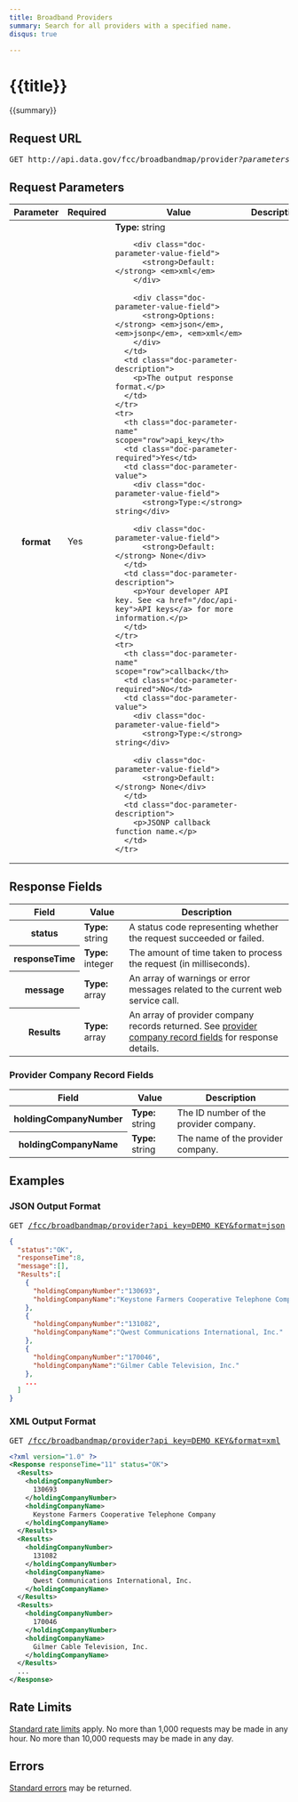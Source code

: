 ```yaml
---
title: Broadband Providers
summary: Search for all providers with a specified name.
disqus: true

---
```


# {{title}}
{{summary}}

<ul id="toc"></ul>

## Request URL

<pre>GET http://api.data.gov/fcc/broadbandmap/provider<em>?parameters</em></pre>

## Request Parameters

<table border="0" cellpadding="0" cellspacing="0" class="doc-parameters">
  <thead>
    <tr>
      <th class="doc-parameters-name" scope="col">Parameter</th>
      <th class="doc-parameters-required" scope="col">Required</th>
      <th class="doc-parameters-value" scope="col">Value</th>
      <th class="doc-parameters-description" scope="col">Description</th>
    </tr>
  </thead>
  <tbody>
    <tr>
      <th class="doc-parameter-name" scope="row">format</th>
      <td class="doc-parameter-required">Yes</td>
      <td class="doc-parameter-value">
        <div class="doc-parameter-value-field">
          <strong>Type:</strong> string</div>

        <div class="doc-parameter-value-field">
          <strong>Default:</strong> <em>xml</em>
        </div>

        <div class="doc-parameter-value-field">
          <strong>Options:</strong> <em>json</em>, <em>jsonp</em>, <em>xml</em>
        </div>
      </td>
      <td class="doc-parameter-description">
        <p>The output response format.</p>
      </td>
    </tr>
    <tr>
      <th class="doc-parameter-name" scope="row">api_key</th>
      <td class="doc-parameter-required">Yes</td>
      <td class="doc-parameter-value">
        <div class="doc-parameter-value-field">
          <strong>Type:</strong> string</div>

        <div class="doc-parameter-value-field">
          <strong>Default:</strong> None</div>
      </td>
      <td class="doc-parameter-description">
        <p>Your developer API key. See <a href="/doc/api-key">API keys</a> for more information.</p>
      </td>
    </tr>
    <tr>
      <th class="doc-parameter-name" scope="row">callback</th>
      <td class="doc-parameter-required">No</td>
      <td class="doc-parameter-value">
        <div class="doc-parameter-value-field">
          <strong>Type:</strong> string</div>

        <div class="doc-parameter-value-field">
          <strong>Default:</strong> None</div>
      </td>
      <td class="doc-parameter-description">
        <p>JSONP callback function name.</p>
      </td>
    </tr>
  </tbody>
</table>

## Response Fields

<table border="0" cellpadding="0" cellspacing="0" class="doc-parameters">
  <thead>
    <tr>
      <th class="doc-parameters-name" scope="col">Field</th>
      <th class="doc-parameters-value" scope="col">Value</th>
      <th class="doc-parameters-description" scope="col">Description</th>
    </tr>
  </thead>
  <tbody>
    <tr>
      <th class="doc-parameter-name" scope="row">status</th>
      <td class="doc-parameter-value">
        <div class="doc-parameter-value-field">
          <strong>Type:</strong> string</div>
      </td>
      <td class="doc-parameter-description">A status code representing whether the request succeeded or failed.</td>
    </tr>
    <tr>
      <th class="doc-parameter-name" scope="row">responseTime</th>
      <td class="doc-parameter-value">
        <div class="doc-parameter-value-field">
          <strong>Type:</strong> integer</div>
      </td>
      <td class="doc-parameter-description">The amount of time taken to process the request (in milliseconds).</td>
    </tr>
    <tr>
      <th class="doc-parameter-name" scope="row">message</th>
      <td class="doc-parameter-value">
        <div class="doc-parameter-value-field">
          <strong>Type:</strong> array</div>
      </td>
      <td class="doc-parameter-description">An array of warnings or error messages related to the current web service call.</td>
    </tr>
    <tr>
      <th class="doc-parameter-name" scope="row">Results</th>
      <td class="doc-parameter-value">
        <div class="doc-parameter-value-field">
          <strong>Type:</strong> array</div>
      </td>
      <td class="doc-parameter-description">An array of provider company records returned. See <a href="#provider-company-record-fields">provider company record fields</a> for response details.</td>
    </tr>
  </tbody>
</table>

### Provider Company Record Fields

<table border="0" cellpadding="0" cellspacing="0" class="doc-parameters">
  <thead>
    <tr>
      <th class="doc-parameters-name" scope="col">Field</th>
      <th class="doc-parameters-value" scope="col">Value</th>
      <th class="doc-parameters-description" scope="col">Description</th>
    </tr>
  </thead>
  <tbody>
    <tr>
      <th class="doc-parameter-name" scope="row">holdingCompanyNumber</th>
      <td class="doc-parameter-value">
        <div class="doc-parameter-value-field">
          <strong>Type:</strong> string</div>
      </td>
      <td class="doc-parameter-description">The ID number of the provider company.</td>
    </tr>
    <tr>
      <th class="doc-parameter-name" scope="row">holdingCompanyName</th>
      <td class="doc-parameter-value">
        <div class="doc-parameter-value-field">
          <strong>Type:</strong> string</div>
      </td>
      <td class="doc-parameter-description">The name of the provider company.</td>
    </tr>
  </tbody>
</table>

## Examples

### JSON Output Format

<pre>GET <a href="/fcc/broadbandmap/provider?api_key=DEMO_KEY&amp;format=json">/fcc/broadbandmap/provider?api_key=DEMO_KEY&amp;format=json</a></pre>

```json
{
  "status":"OK",
  "responseTime":8,
  "message":[],
  "Results":[
    {
      "holdingCompanyNumber":"130693",
      "holdingCompanyName":"Keystone Farmers Cooperative Telephone Company"
    },
    {
      "holdingCompanyNumber":"131082",
      "holdingCompanyName":"Qwest Communications International, Inc."
    },
    {
      "holdingCompanyNumber":"170046",
      "holdingCompanyName":"Gilmer Cable Television, Inc."
    },
    ...
  ]
}
```

### XML Output Format

<pre>GET <a href="/fcc/broadbandmap/provider?api_key=DEMO_KEY&amp;format=xml">/fcc/broadbandmap/provider?api_key=DEMO_KEY&amp;format=xml</a></pre>

```xml
<?xml version="1.0" ?>
<Response responseTime="11" status="OK">
  <Results>
    <holdingCompanyNumber>
      130693
    </holdingCompanyNumber>
    <holdingCompanyName>
      Keystone Farmers Cooperative Telephone Company
    </holdingCompanyName>
  </Results>
  <Results>
    <holdingCompanyNumber>
      131082
    </holdingCompanyNumber>
    <holdingCompanyName>
      Qwest Communications International, Inc.
    </holdingCompanyName>
  </Results>
  <Results>
    <holdingCompanyNumber>
      170046
    </holdingCompanyNumber>
    <holdingCompanyName>
      Gilmer Cable Television, Inc.
    </holdingCompanyName>
  </Results>
  ...
</Response>
```

## Rate Limits

[Standard rate limits](/docs/rate-limits) apply. No more than 1,000 requests may be made in any hour. No more than 10,000 requests may be made in any day.

## Errors

[Standard errors](/docs/errors) may be returned.
